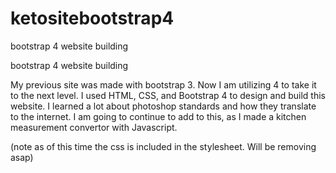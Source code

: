 # ketositebootstrap4
bootstrap 4 website building


bootstrap 4 website building

My previous site was made with bootstrap 3. Now I am utilizing 4 to take it to the next level. 
I used HTML, CSS, and Bootstrap 4 to design and build this website. I learned a lot about photoshop standards and how they translate to the internet.  I am going to continue to add to this, as I made a kitchen measurement convertor with Javascript. 





(note as of this time the css is included in the stylesheet. Will be removing asap)
